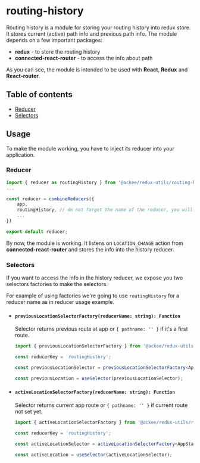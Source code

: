 # routing-history

Routing history is a module for storing your routing history into redux store. It stores current (active) path info and previous path info. The module depends on a few important packages:

-   **redux** - to store the routing history
-   **connected-react-router** - to access the info about path

As you can see, the module is intended to be used with **React**, **Redux** and **React-router**.

## Table of contents

-   [Reducer](#reducer)
-   [Selectors](#selectors)

## Usage

To make the module working, you have to inject its reducer into your application.

### Reducer

```typescript
import { reducer as routingHistory } from '@ackee/redux-utils/routing-history';
...

const reducer = combineReducers({
    app,
    routingHistory, // do not forget the name of the reducer, you will need it
    ...
})

export default reducer;
```

By now, the module is working. It listens on `LOCATION_CHANGE` action from **connected-react-router** and stores the info into the history reducer.

### Selectors

If you want to access the info in the history reducer, we expose you two selectors factories to make the selectors.

For example of using factories we're going to use `routingHistory` for a reducer name as in reducer usage example.

-   #### `previousLocationSelectorFactory(reducerName: string): Function`

    Selector returns previous route at app or `{ pathname: '' }` if it's a first route.

    ```typescript
    import { previousLocationSelectorFactory } from '@ackee/redux-utils/routing-history';

    const reducerKey = 'routingHistory';

    const previousLocationSelector = previousLocationSelectorFactory<AppState, typeof reducerKey>(reducerKey);

    const previousLocation = useSelector(previousLocationSelector);
    ```

-   #### `activeLocationSelectorFactory(reducerName: string): Function`

    Selector returns current app route or `{ pathname: '' }` if current route not set yet.

    ```typescript
    import { activeLocationSelectorFactory } from '@ackee/redux-utils/routing-history';

    const reducerKey = 'routingHistory';

    const activeLocationSelector = activeLocationSelectorFactory<AppState, typeof reducerKey>(reducerKey);

    const activeLocation = useSelector(activeLocationSelector);
    ```
